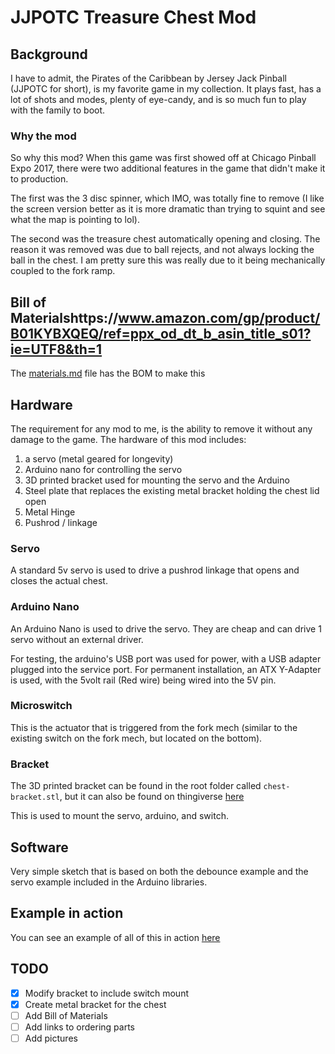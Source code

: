 # JJPOTC Treasure Chest Mod
## Background
I have to admit, the Pirates of the Caribbean by Jersey Jack Pinball (JJPOTC for short), is my favorite game in my collection. It plays fast, has a lot of shots and modes, plenty of eye-candy, and is so much fun to play with the family to boot.

### Why the mod
So why this mod? When this game was first showed off at Chicago Pinball Expo 2017, there were two additional features in the game that didn't make it to production.

The first was the 3 disc spinner, which IMO, was totally fine to remove (I like the screen version better as it is more dramatic than trying to squint and see what the map is pointing to lol).

The second was the treasure chest automatically opening and closing. The reason it was removed was due to ball rejects, and not always locking the ball in the chest. I am pretty sure this was really due to it being mechanically coupled to the fork ramp.

## Bill of Materialshttps://www.amazon.com/gp/product/B01KYBXQEQ/ref=ppx_od_dt_b_asin_title_s01?ie=UTF8&th=1
The [materials.md](materials.md) file has the BOM to make this

## Hardware
The requirement for any mod to me, is the ability to remove it without any damage to the game. The hardware of this mod includes:
1. a servo (metal geared for longevity)
2. Arduino nano for controlling the servo
3. 3D printed bracket used for mounting the servo and the Arduino
4. Steel plate that replaces the existing metal bracket holding the chest lid open
5. Metal Hinge
6. Pushrod / linkage

### Servo
A standard 5v servo is used to drive a pushrod linkage that opens and closes the actual chest.

### Arduino Nano
An Arduino Nano is used to drive the servo. They are cheap and can drive 1 servo without an external driver.

For testing, the arduino's USB port was used for power, with a USB adapter plugged into the service port.
For permanent installation, an ATX Y-Adapter is used, with the 5volt rail (Red wire) being wired into the 5V pin.

### Microswitch
This is the actuator that is triggered from the fork mech (similar to the existing switch on the fork mech, but located on the bottom).

### Bracket
The 3D printed bracket can be found in the root folder called `chest-bracket.stl`, but it can also be found on thingiverse [here](https://www.thingiverse.com/thing:3719361)

This is used to mount the servo, arduino, and switch.

## Software
Very simple sketch that is based on both the debounce example and the servo example included in the Arduino libraries.

## Example in action
You can see an example of all of this in action [here](https://youtu.be/9_Q9q7z8Kys)

## TODO
- [X] Modify bracket to include switch mount
- [X] Create metal bracket for the chest
- [ ] Add Bill of Materials
- [ ] Add links to ordering parts
- [ ] Add pictures
